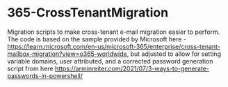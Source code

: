 # 365-CrossTenantMigration
Migration scripts to make cross-tenant e-mail migration easier to perform. The code is based on the sample provided by Microsoft here - https://learn.microsoft.com/en-us/microsoft-365/enterprise/cross-tenant-mailbox-migration?view=o365-worldwide, but adjusted to allow for setting variable domains, user attributed, and a corrected password generation script from here https://arminreiter.com/2021/07/3-ways-to-generate-passwords-in-powershell/
